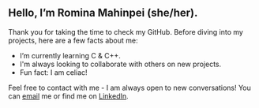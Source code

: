 ## Hello, I’m Romina Mahinpei (she/her).
Thank you for taking the time to check my GitHub. Before diving into my projects, here are a few facts about me:
- I’m currently learning C & C++.
- I'm always looking to collaborate with others on new projects.
- Fun fact: I am celiac!


Feel free to contact with me - I am always open to new conversations! You can [email](mailto:[romina.mahinpei@yahoo.com]) me or find me on [LinkedIn](https://www.linkedin.com/in/romina-mahinpei/).

<!---
rmahinpei/rmahinpei is a ✨ special ✨ repository because its `README.md` (this file) appears on your GitHub profile.
You can click the Preview link to take a look at your changes.
--->
